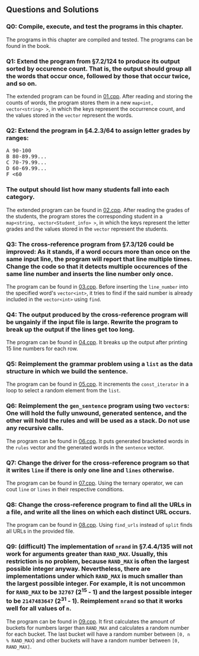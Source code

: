 ## Questions and Solutions

### Q0: Compile, execute, and test the programs in this chapter.
The programs in this chapter are compiled and tested. The programs can be found in the book.

### Q1: Extend the program from §7.2/124 to produce its output sorted by occurence count. That is, the output should group all the words that occur once, followed by those that occur twice, and so on.
The extended program can be found in [01.cpp](./01.cpp). After reading and storing the counts of words, the program stores them in a new `map<int, vector<string> >`, in which the keys represent the occurrence count, and the values stored in the `vector` represent the words.

### Q2: Extend the program in §4.2.3/64 to assign letter grades by ranges:
<pre>
A 90-100
B 80-89.99...
C 70-79.99...
D 60-69.99...
F <60
</pre>
### The output should list how many students fall into each category.
The extended program can be found in [02.cpp](./02.cpp). After reading the grades of the students, the program stores the corresponding student in a `map<string, vector<Student_info> >`, in which the keys represent the letter grades and the values stored in the `vector` represent the students.

### Q3: The cross-reference program from §7.3/126 could be improved: As it stands, if a word occurs more than once on the same input line, the program will report that line multiple times. Change the code so that it detects multiple occurences of the same line number and inserts the line number only once.
The program can be found in [03.cpp](./03.cpp). Before inserting the `line_number` into the specified word's `vector<int>`, it tries to find if the said number is already included in the `vector<int>` using `find`.

### Q4: The output produced by the cross-reference program will be ungainly if the input file is large. Rewrite the program to break up the output if the lines get too long.
The program can be found in [04.cpp](./04.cpp). It breaks up the output after printing 15 line numbers for each row.

### Q5: Reimplement the grammar problem using a `list` as the data structure in which we build the sentence.
The program can be found in [05.cpp](./05.cpp). It increments the `const_iterator` in a loop to select a random element from the `list`.

### Q6: Reimplement the `gen_sentence` program using two `vector`s: One will hold the fully unwound, generated sentence, and the other will hold the rules and will be used as a stack. Do not use any recursive calls.
The program can be found in [06.cpp](./06.cpp). It puts generated bracketed words in the `rules` vector and the generated words in the `sentence` vector.

### Q7: Change the driver for the cross-reference program so that it writes `line` if there is only one line and `lines` otherwise.
The program can be found in [07.cpp](./07.cpp). Using the ternary operator, we can cout `line` or `lines` in their respective conditions.

### Q8: Change the cross-reference program to find all the URLs in a file, and write all the lines on which each distinct URL occurs.
The program can be found in [08.cpp](./08.cpp). Using `find_urls` instead of `split` finds all URLs in the provided file.

### Q9: (difficult) The implementation of `nrand` in §7.4.4/135 will not work for arguments greater than `RAND_MAX`. Usually, this restriction is no problem, because `RAND_MAX` is often the largest possible integer anyway. Nevertheless, there are implementations under which `RAND_MAX` is much smaller than the largest possible integer. For example, it is not uncommon for `RAND_MAX` to be `32767` (2<sup>15</sup> - 1) and the largest possible integer to be `2147483647` (2<sup>31</sup> - 1). Reimplement `nrand` so that it works well for all values of `n`.
The program can be found in [09.cpp](./09.cpp). It first calculates the amount of buckets for numbers larger than `RAND_MAX` and calculates a random number for each bucket. The last bucket will have a random number between `[0, n % RAND_MAX`) and other buckets will have a random number between `[0, RAND_MAX]`.
